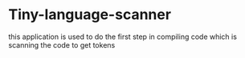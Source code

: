 # Tiny-language-scanner
this application is used to do the first step in compiling code which is scanning the code to get tokens
